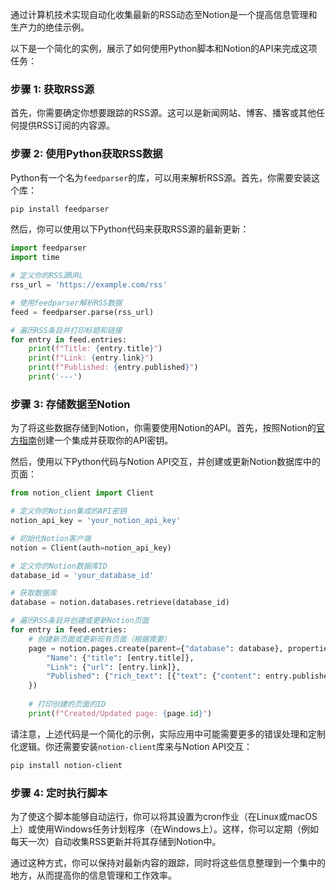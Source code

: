 通过计算机技术实现自动化收集最新的RSS动态至Notion是一个提高信息管理和生产力的绝佳示例。

以下是一个简化的实例，展示了如何使用Python脚本和Notion的API来完成这项任务：

### 步骤 1: 获取RSS源
首先，你需要确定你想要跟踪的RSS源。这可以是新闻网站、博客、播客或其他任何提供RSS订阅的内容源。

### 步骤 2: 使用Python获取RSS数据
Python有一个名为`feedparser`的库，可以用来解析RSS源。首先，你需要安装这个库：
```bash
pip install feedparser
```

然后，你可以使用以下Python代码来获取RSS源的最新更新：
```python
import feedparser
import time

# 定义你的RSS源URL
rss_url = 'https://example.com/rss'

# 使用feedparser解析RSS数据
feed = feedparser.parse(rss_url)

# 遍历RSS条目并打印标题和链接
for entry in feed.entries:
    print(f"Title: {entry.title}")
    print(f"Link: {entry.link}")
    print(f"Published: {entry.published}")
    print('---')
```

### 步骤 3: 存储数据至Notion
为了将这些数据存储到Notion，你需要使用Notion的API。首先，按照Notion的[官方指南](https://developers.notion.com/docs/getting-started)创建一个集成并获取你的API密钥。

然后，使用以下Python代码与Notion API交互，并创建或更新Notion数据库中的页面：
```python
from notion_client import Client

# 定义你的Notion集成的API密钥
notion_api_key = 'your_notion_api_key'

# 初始化Notion客户端
notion = Client(auth=notion_api_key)

# 定义你的Notion数据库ID
database_id = 'your_database_id'

# 获取数据库
database = notion.databases.retrieve(database_id)

# 遍历RSS条目并创建或更新Notion页面
for entry in feed.entries:
    # 创建新页面或更新现有页面（根据需要）
    page = notion.pages.create(parent={"database": database}, properties={
        "Name": {"title": [entry.title]},
        "Link": {"url": [entry.link]},
        "Published": {"rich_text": [{"text": {"content": entry.published}}]}
    })
    
    # 打印创建的页面的ID
    print(f"Created/Updated page: {page.id}")
```

请注意，上述代码是一个简化的示例，实际应用中可能需要更多的错误处理和定制化逻辑。你还需要安装`notion-client`库来与Notion API交互：
```bash
pip install notion-client
```

### 步骤 4: 定时执行脚本
为了使这个脚本能够自动运行，你可以将其设置为cron作业（在Linux或macOS上）或使用Windows任务计划程序（在Windows上）。这样，你可以定期（例如每天一次）自动收集RSS更新并将其存储到Notion中。

通过这种方式，你可以保持对最新内容的跟踪，同时将这些信息整理到一个集中的地方，从而提高你的信息管理和工作效率。

